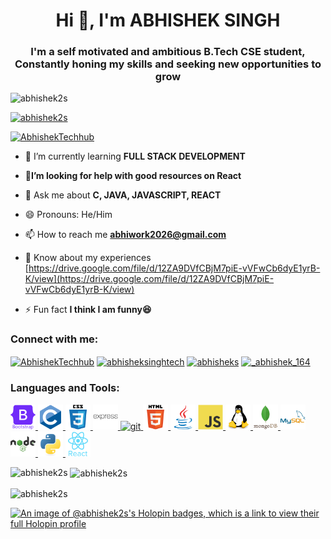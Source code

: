 <h1 align="center">Hi 👋, I'm ABHISHEK SINGH</h1>
<h3 align="center">I'm a self motivated and ambitious B.Tech CSE student, Constantly honing my skills and seeking new opportunities to grow</h3>

<p align="left"> <img src="https://komarev.com/ghpvc/?username=abhishek2s&label=Profile%20views&color=0e75b6&style=flat" alt="abhishek2s" /> </p>

<p align="left"> <a href="https://github.com/ryo-ma/github-profile-trophy"><img src="https://github-profile-trophy.vercel.app/?username=abhishek2s" alt="abhishek2s" /></a> </p>

<p align="left"> <a href="https://x.com/AbhishekTechhub" target="blank"><img src="https://img.shields.io/twitter/follow/AbhishekTechhub?logo=twitter&style=for-the-badge" alt="AbhishekTechhub" /></a> </p>

- 🌱 I’m currently learning **FULL STACK DEVELOPMENT**
- 🤔**I’m looking for help with good resources on React**

- 💬 Ask me about **C, JAVA, JAVASCRIPT, REACT**
- 😄 Pronouns: He/Him

- 📫 How to reach me **abhiwork2026@gmail.com**

- 📄 Know about my experiences [https://drive.google.com/file/d/12ZA9DVfCBjM7piE-vVFwCb6dyE1yrB-K/view](https://drive.google.com/file/d/12ZA9DVfCBjM7piE-vVFwCb6dyE1yrB-K/view)

- ⚡ Fun fact **I think I am funny😆**

<h3 align="left">Connect with me:</h3>
<p align="left">
<a href="https://x.com/AbhishekTechhub" target="blank"><img align="center" src="https://raw.githubusercontent.com/danielcranney/readme-generator/main/public/icons/socials/twitter.svg" alt="AbhishekTechhub" height="30" width="40" /></a>
<a href="https://linkedin.com/in/abhisheksinghtech" target="blank"><img align="center" src="https://raw.githubusercontent.com/rahuldkjain/github-profile-readme-generator/master/src/images/icons/Social/linked-in-alt.svg" alt="abhisheksinghtech" height="30" width="40" /></a>
<a href="https://instagram.com/hey.abhisheks" target="blank"><img align="center" src="https://raw.githubusercontent.com/rahuldkjain/github-profile-readme-generator/master/src/images/icons/Social/instagram.svg" alt="abhisheks" height="30" width="40" /></a>
<a href="https://www.leetcode.com/_abhishek_164" target="blank"><img align="center" src="https://raw.githubusercontent.com/rahuldkjain/github-profile-readme-generator/master/src/images/icons/Social/leet-code.svg" alt="_abhishek_164" height="30" width="40" /></a>
</p>

<h3 align="left">Languages and Tools:</h3>
<p align="left"> <a href="https://getbootstrap.com" target="_blank" rel="noreferrer"> <img src="https://raw.githubusercontent.com/devicons/devicon/master/icons/bootstrap/bootstrap-plain-wordmark.svg" alt="bootstrap" width="40" height="40"/> </a> <a href="https://www.cprogramming.com/" target="_blank" rel="noreferrer"> <img src="https://raw.githubusercontent.com/devicons/devicon/master/icons/c/c-original.svg" alt="c" width="40" height="40"/> </a> <a href="https://www.w3schools.com/css/" target="_blank" rel="noreferrer"> <img src="https://raw.githubusercontent.com/devicons/devicon/master/icons/css3/css3-original-wordmark.svg" alt="css3" width="40" height="40"/> </a> <a href="https://expressjs.com" target="_blank" rel="noreferrer"> <img src="https://raw.githubusercontent.com/devicons/devicon/master/icons/express/express-original-wordmark.svg" alt="express" width="40" height="40"/> </a> <a href="https://git-scm.com/" target="_blank" rel="noreferrer"> <img src="https://www.vectorlogo.zone/logos/git-scm/git-scm-icon.svg" alt="git" width="40" height="40"/> </a> <a href="https://www.w3.org/html/" target="_blank" rel="noreferrer"> <img src="https://raw.githubusercontent.com/devicons/devicon/master/icons/html5/html5-original-wordmark.svg" alt="html5" width="40" height="40"/> </a> <a href="https://www.java.com" target="_blank" rel="noreferrer"> <img src="https://raw.githubusercontent.com/devicons/devicon/master/icons/java/java-original.svg" alt="java" width="40" height="40"/> </a> <a href="https://developer.mozilla.org/en-US/docs/Web/JavaScript" target="_blank" rel="noreferrer"> <img src="https://raw.githubusercontent.com/devicons/devicon/master/icons/javascript/javascript-original.svg" alt="javascript" width="40" height="40"/> </a> <a href="https://www.linux.org/" target="_blank" rel="noreferrer"> <img src="https://raw.githubusercontent.com/devicons/devicon/master/icons/linux/linux-original.svg" alt="linux" width="40" height="40"/> </a> <a href="https://www.mongodb.com/" target="_blank" rel="noreferrer"> <img src="https://raw.githubusercontent.com/devicons/devicon/master/icons/mongodb/mongodb-original-wordmark.svg" alt="mongodb" width="40" height="40"/> </a> <a href="https://www.mysql.com/" target="_blank" rel="noreferrer"> <img src="https://raw.githubusercontent.com/devicons/devicon/master/icons/mysql/mysql-original-wordmark.svg" alt="mysql" width="40" height="40"/> </a> <a href="https://nodejs.org" target="_blank" rel="noreferrer"> <img src="https://raw.githubusercontent.com/devicons/devicon/master/icons/nodejs/nodejs-original-wordmark.svg" alt="nodejs" width="40" height="40"/> </a> <a href="https://www.python.org" target="_blank" rel="noreferrer"> <img src="https://raw.githubusercontent.com/devicons/devicon/master/icons/python/python-original.svg" alt="python" width="40" height="40"/> </a> <a href="https://reactjs.org/" target="_blank" rel="noreferrer"> <img src="https://raw.githubusercontent.com/devicons/devicon/master/icons/react/react-original-wordmark.svg" alt="react" width="40" height="40"/> </a> </p>

<p><img align="left" src="https://github-readme-stats.vercel.app/api/top-langs?username=abhishek2s&show_icons=true&locale=en&layout=compact" alt="abhishek2s" /></p>

<p>&nbsp;<img align="center" src="https://github-readme-stats.vercel.app/api?username=abhishek2s&show_icons=true&locale=en" alt="abhishek2s" /></p>

<p><img align="center" src="https://github-readme-streak-stats.herokuapp.com/?user=abhishek2s&" alt="abhishek2s" /></p>

[![An image of @abhishek2s's Holopin badges, which is a link to view their full Holopin profile](https://holopin.me/abhishek2s)](https://holopin.io/@abhishek2s)
